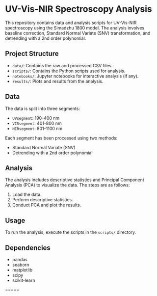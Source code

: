 # UV-Vis-NIR Spectroscopy Analysis

This repository contains data and analysis scripts for UV-Vis-NIR spectroscopy using the Simadzhu 1800 model. The analysis involves baseline correction, Standard Normal Variate (SNV) transformation, and detrending with a 2nd order polynomial.

## Project Structure

- `data/`: Contains the raw and processed CSV files.
- `scripts/`: Contains the Python scripts used for analysis.
- `notebooks/`: Jupyter notebooks for interactive analysis (if any).
- `results/`: Plots and results from the analysis.

## Data

The data is split into three segments:
- `UVsegment`: 190-400 nm
- `VISsegment`: 401-800 nm
- `NIRsegment`: 801-1100 nm

Each segment has been processed using two methods:
- Standard Normal Variate (SNV)
- Detrending with a 2nd order polynomial

## Analysis

The analysis includes descriptive statistics and Principal Component Analysis (PCA) to visualize the data. The steps are as follows:

1. Load the data.
2. Perform descriptive statistics.
3. Conduct PCA and plot the results.

## Usage

To run the analysis, execute the scripts in the `scripts/` directory.

## Dependencies

- pandas
- seaborn
- matplotlib
- scipy
- scikit-learn

=====
